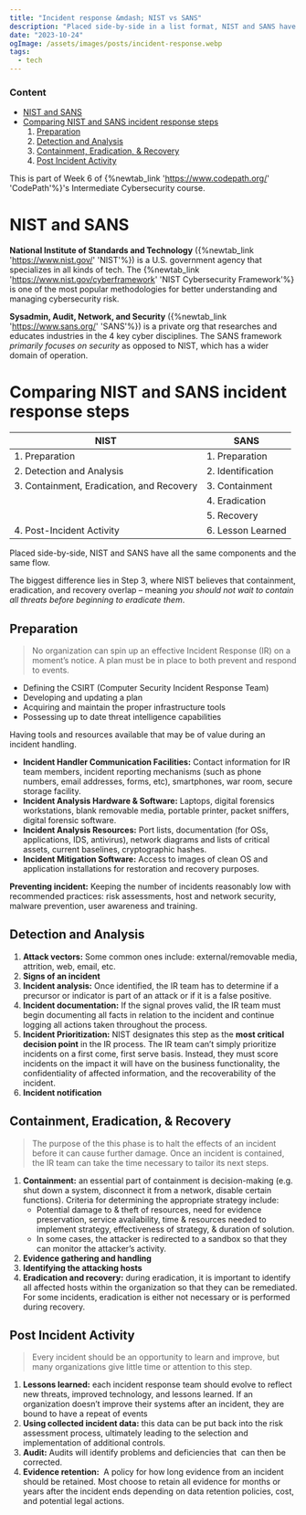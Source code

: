 ```yaml
---
title: "Incident response &mdash; NIST vs SANS"
description: "Placed side-by-side in a list format, NIST and SANS have all the same components and the same flow. The biggest difference lies in Step 3, where NIST believes that containment, eradication, and recovery overlap – meaning you should not wait to contain all threats before beginning to eradicate them"
date: "2023-10-24"
ogImage: /assets/images/posts/incident-response.webp
tags:
  - tech
---
```


### Content

- [NIST and SANS](#nist-and-sans)
- [Comparing NIST and SANS incident response steps](#comparing-nist-and-sans-incident-response-steps)
  1. [Preparation](#preparation)
  2. [Detection and Analysis](#detection-and-analysis)
  3. [Containment, Eradication, & Recovery](#containment%2C-eradication%2C-%26-recovery)
  4. [Post Incident Activity](#post-incident-activity)

This is part of Week 6 of {%newtab_link 'https://www.codepath.org/' 'CodePath'%}'s Intermediate Cybersecurity course.

# NIST and SANS

**National Institute of Standards and Technology** ({%newtab_link 'https://www.nist.gov/' 'NIST'%}) is a U.S. government agency that specializes in all kinds of tech. The {%newtab_link 'https://www.nist.gov/cyberframework' 'NIST Cybersecurity Framework'%} is one of the most popular methodologies for better understanding and managing cybersecurity risk.

**Sysadmin, Audit, Network, and Security** ({%newtab_link 'https://www.sans.org/' 'SANS'%}) is a private org that researches and educates industries in the 4 key cyber disciplines. The SANS framework _primarily focuses on security_ as opposed to NIST, which has a wider domain of operation.

# Comparing NIST and SANS incident response steps

| NIST                                      | SANS              |
| ----------------------------------------- | ----------------- |
| 1. Preparation                            | 1. Preparation    |
| 2. Detection and Analysis                 | 2. Identification |
| 3. Containment, Eradication, and Recovery | 3. Containment    |
|                                           | 4. Eradication    |
|                                           | 5. Recovery       |
| 4. Post-Incident Activity                 | 6. Lesson Learned |

Placed side-by-side, NIST and SANS have all the same components and the same flow.

The biggest difference lies in Step 3, where NIST believes that containment, eradication, and recovery overlap – meaning _you should not wait to contain all threats before beginning to eradicate them_.

## Preparation

> No organization can spin up an effective Incident Response (IR) on a moment’s notice. A plan must be in place to both prevent and respond to events.

- Defining the CSIRT (Computer Security Incident Response Team)
- Developing and updating a plan
- Acquiring and maintain the proper infrastructure tools
- Possessing up to date threat intelligence capabilities

Having tools and resources available that may be of value during an incident handling.

- **Incident Handler Communication Facilities:** Contact information for IR team members, incident reporting mechanisms (such as phone numbers, email addresses, forms, etc), smartphones, war room, secure storage facility.
- **Incident Analysis Hardware & Software:** Laptops, digital forensics workstations, blank removable media, portable printer, packet sniffers, digital forensic software.
- **Incident Analysis Resources:** Port lists, documentation (for OSs, applications, IDS, antivirus), network diagrams and lists of critical assets, current baselines, cryptographic hashes.
- **Incident Mitigation Software:** Access to images of clean OS and application installations for restoration and recovery purposes.

**Preventing incident:** Keeping the number of incidents reasonably low with recommended practices: risk assessments, host and network security, malware prevention, user awareness and training.

## Detection and Analysis

1. **Attack vectors:** Some common ones include: external/removable media, attrition, web, email, etc.
2. **Signs of an incident**
3. **Incident analysis:** Once identified, the IR team has to determine if a precursor or indicator is part of an attack or if it is a false positive.
4. **Incident documentation:** If the signal proves valid, the IR team must begin documenting all facts in relation to the incident and continue logging all actions taken throughout the process.
5. **Incident Prioritization:** NIST designates this step as the **most critical decision point** in the IR process. The IR team can’t simply prioritize incidents on a first come, first serve basis. Instead, they must score incidents on the impact it will have on the business functionality, the confidentiality of affected information, and the recoverability of the incident.
6. **Incident notification**

## Containment, Eradication, & Recovery

> The purpose of the this phase is to halt the effects of an incident before it can cause further damage. Once an incident is contained, the IR team can take the time necessary to tailor its next steps.

1. **Containment:** an essential part of containment is decision-making (e.g. shut down a system, disconnect it from a network, disable certain functions). Criteria for determining the appropriate strategy include:
   - Potential damage to & theft of resources, need for evidence preservation, service availability, time & resources needed to implement strategy, effectiveness of strategy, & duration of solution.
   - In some cases, the attacker is redirected to a sandbox so that they can monitor the attacker’s activity.
2. **Evidence gathering and handling**
3. **Identifying the attacking hosts**
4. **Eradication and recovery:** during eradication, it is important to identify all affected hosts within the organization so that they can be remediated. For some incidents, eradication is either not necessary or is performed during recovery.

## Post Incident Activity

> Every incident should be an opportunity to learn and improve, but many organizations give little time or attention to this step.

1. **Lessons learned:** each incident response team should evolve to reflect new threats, improved technology, and lessons learned. If an organization doesn’t improve their systems after an incident, they are bound to have a repeat of events
2. **Using collected incident data:** this data can be put back into the risk assessment process, ultimately leading to the selection and implementation of additional controls.
3. **Audit:** Audits will identify problems and deficiencies that  can then be corrected.
4. **Evidence retention:**  A policy for how long evidence from an incident should be retained. Most choose to retain all evidence for months or years after the incident ends depending on data retention policies, cost, and potential legal actions.
